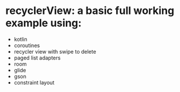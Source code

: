 # recyclerView: a basic full working example using:
- kotlin
- coroutines
- recycler view with swipe to delete
- paged list adapters
- room
- glide
- gson
- constraint layout

